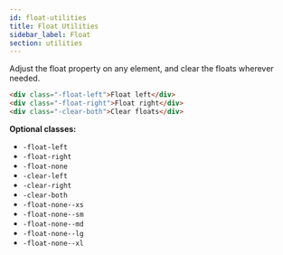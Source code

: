 ```yaml
---
id: float-utilities
title: Float Utilities
sidebar_label: Float
section: utilities
---
```


Adjust the float property on any element, and clear the floats wherever needed.

```html
<div class="-float-left">Float left</div>
<div class="-float-right">Float right</div>
<div class="-clear-both">Clear floats</div>
```

__Optional classes:__

- `-float-left`
- `-float-right`
- `-float-none`
- `-clear-left`
- `-clear-right`
- `-clear-both`
- `-float-none--xs`
- `-float-none--sm`
- `-float-none--md`
- `-float-none--lg`
- `-float-none--xl`
